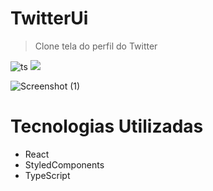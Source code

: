 # TwitterUi
  > Clone tela do perfil do Twitter
 
![ts](https://badgen.net/badge/Built%20With/TypeScript/blue) <img src="https://img.shields.io/static/v1?label=UiClone&message=v1.0.0&color=blue&style=for-the-badge&logo=react" /> 

![Screenshot (1)](https://user-images.githubusercontent.com/51219408/99072671-3a17f180-2593-11eb-961e-5d1beb5aa65e.png)


# Tecnologias Utilizadas
 - React 
 - StyledComponents
 - TypeScript

